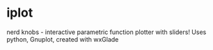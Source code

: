 iplot
=====

nerd knobs - interactive parametric function plotter with sliders!
Uses python, Gnuplot, created with wxGlade

